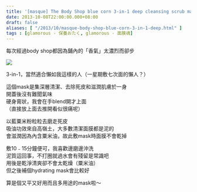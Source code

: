 ```yaml
---
title: '[masque] The Body Shop blue corn 3-in-1 deep cleansing scrub mask'
date: 2013-10-08T22:00:00.000+08:00
draft: false
aliases: [ "/2013/10/masque-body-shop-blue-corn-3-in-1-deep.html" ]
tags : [glamorous - 保養おたく, glamorous - 面膜魂]
---
```


每次經過body shop都因為鋪內的「香氣」太濃烈而卻步  

![](/images/bodyshopbluecorn.jpg)

3-in-1，當然適合懶如我這樣的人（一星期敷七次面的懶人？）  
  
這個mask是集深層清潔、去除死皮和滋潤肌膚於一身  
開蓋後沒有難聞氣味  
硬身膏狀，我會在手blend開才上面  
（直接放上面去推開看似很痛呢）  
  
以藍粟米粉粒粒去磨走死皮  
吸油功效來自高嶺土，大多數清潔面膜都是泥的  
會滋潤因為內含粟米油，故此敷mask時面膜不會乾掉  
  
敷10﹣15分鐘便可，我喜歡邊磨邊沖洗  
泥質這回事，不打圈就過水會有殘留是常識吧  
用後是乾淨清爽卻不會太乾燥（粟米油）  
但之後補個hydrating mask會比較好  
  
  
算是個又平又好用而且多用途的mask啦～
